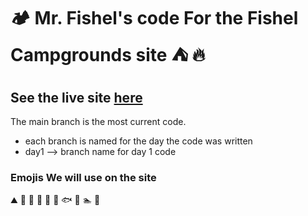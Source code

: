 # 🏕️ Mr. Fishel's code For the Fishel Campgrounds site ⛺ 🔥


## See the live site [here](https://hse-wdd.github.io/fishel-campgrounds/)
 
The main branch is the most current code.
* each branch is named for the day the code was written
* day1 --> branch name for day 1 code


### Emojis We will use on the site
⛰️
👕
💩
🚓
🏐
🚸
🐟
📱
🏊
🚣
